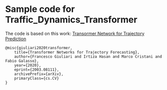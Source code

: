# Sample code for Traffic_Dynamics_Transformer

The code is based on this work: [Transormer Network for Trajectory Prediction](https://arxiv.org/pdf/2003.08111.pdf)
```
@misc{giuliari2020transformer,
    title={Transformer Networks for Trajectory Forecasting},
    author={Francesco Giuliari and Irtiza Hasan and Marco Cristani and Fabio Galasso},
    year={2020},
    eprint={2003.08111},
    archivePrefix={arXiv},
    primaryClass={cs.CV}
}
```
